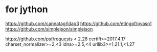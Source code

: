 
# for jython

https://github.com/cannatag/ldap3
https://github.com/etingof/pyasn1
https://github.com/simplejson/simplejson

https://github.com/psf/requests < 2.28
certifi>=2017.4.17
charset_normalizer>=2,<3
idna>=2.5,<4
urllib3>=1.21.1,<1.27